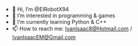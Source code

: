- 👋 Hi, I’m @ElRobotX94
- 👀 I’m interested in programming & games
- 🌱 I’m currently learning Python & C++
- 📫 How to reach me: IvanIsaac8@Hotmail.com / IvanIsaacEM@Gmail.com

<!---
ElRobotX94/ElRobotX94 is a ✨ special ✨ repository because its `README.md` (this file) appears on your GitHub profile.
You can click the Preview link to take a look at your changes.
--->
